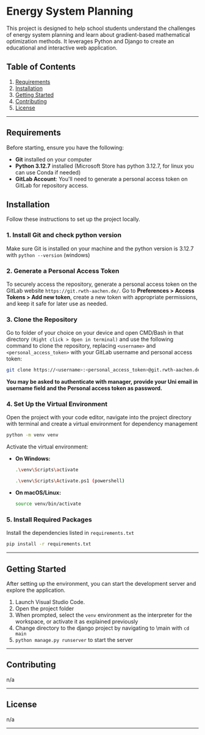 # Energy System Planning

This project is designed to help school students understand the challenges of energy system planning and learn about gradient-based mathematical optimization methods. It leverages Python and Django to create an educational and interactive web application.

## Table of Contents
1. [Requirements](#requirements)
2. [Installation](#installation)
3. [Getting Started](#getting-started)
4. [Contributing](#contributing)
5. [License](#license)

---

## Requirements

Before starting, ensure you have the following:
- **Git** installed on your computer
- **Python 3.12.7** installed (Microsoft Store has python 3.12.7, for linux you can use Conda if needed)
- **GitLab Account**: You'll need to generate a personal access token on GitLab for repository access.

## Installation

Follow these instructions to set up the project locally.

### 1. Install Git and check python version 

Make sure Git is installed on your machine and the python version is 3.12.7 with `python --version` (windows)

### 2. Generate a Personal Access Token

To securely access the repository, generate a personal access token on the GitLab website `https://git.rwth-aachen.de/`. Go to **Preferences > Access Tokens > Add new token**, create a new token with appropriate permissions, and keep it safe for later use as needed.

### 3. Clone the Repository
Go to folder of your choice on your device and open CMD/Bash in that directory `(Right click > Open in terminal)` and use the following command to clone the repository, replacing `<username>` and `<personal_access_token>` with your GitLab username and personal access token:

```bash
git clone https://<username>:<personal_access_token>@git.rwth-aachen.de/kartikeya.chaudhary/energy_system_planning.git
```
**You may be asked to authenticate with manager, provide your Uni email in username field and the Personal access token as password.**

### 4. Set Up the Virtual Environment

Open the project with your code editor, navigate into the project directory with terminal and create a virtual environment for dependency management 

```bash
python -m venv venv
```

Activate the virtual environment:

- **On Windows:**
  ```bash
  .\venv\Scripts\activate

  .\venv\Scripts\Activate.ps1 (powershell)
  ```
- **On macOS/Linux:**
  ```bash
  source venv/bin/activate
  ```

### 5. Install Required Packages

Install the dependencies listed in `requirements.txt`

```bash
pip install -r requirements.txt
```

---

## Getting Started

After setting up the environment, you can start the development server and explore the application.
1. Launch Visual Studio Code.
2. Open the project folder
3. When prompted, select the `venv` environment as the interpreter for the workspace, or activate it as explained previously
4. Change directory to the django project by navigating to \main with `cd main`
5. `python manage.py runserver` to start the server
---

## Contributing

n/a

---

## License

n/a

---
